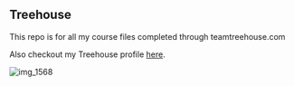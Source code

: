 ## Treehouse


This repo is for all my course files completed through teamtreehouse.com

Also checkout my Treehouse profile [here](https://github.com/MatthewKohorst). 

![img_1568](https://user-images.githubusercontent.com/43320807/45602545-39549680-b9ee-11e8-8038-c01e35d08f73.jpg)


